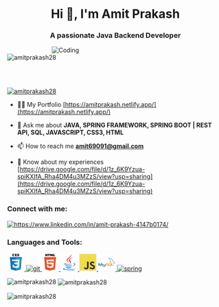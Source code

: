 <h1 align="center">Hi 👋, I'm Amit Prakash</h1>
<h3 align="center">A passionate Java Backend Developer</h3>
<img align="right" alt="Coding" width="400" src ="https://cdn.dribbble.com/users/2012986/screenshots/10836334/image.gif">


<p align="left"> <img src="https://komarev.com/ghpvc/?username=amitprakash28&label=Profile%20views&color=0e75b6&style=flat" alt="amitprakash28" /> </p>

<br/>

<br/>

<p align="left"> <a href="https://github.com/ryo-ma/github-profile-trophy"><img src="https://github-profile-trophy.vercel.app/?username=amitprakash28" alt="amitprakash28" /></a> </p>

- 👨‍💻 My Portfolio [https://amitprakash.netlify.app/](https://amitprakash.netlify.app/)

- 💬 Ask me about **JAVA, SPRING FRAMEWORK, SPRING BOOT | REST API, SQL, JAVASCRIPT, CSS3, HTML**

- 📫 How to reach me **amit69091@gmail.com**

- 📄 Know about my experiences [https://drive.google.com/file/d/1z_6K9Yzua-spiKXIfA_Rha4DM4u3MZzS/view?usp=sharing](https://drive.google.com/file/d/1z_6K9Yzua-spiKXIfA_Rha4DM4u3MZzS/view?usp=sharing)

<h3 align="left">Connect with me:</h3>
<p align="left">
<a href="https://linkedin.com/in/https://www.linkedin.com/in/amit-prakash-4147b0174/" target="blank"><img align="center" src="https://raw.githubusercontent.com/rahuldkjain/github-profile-readme-generator/master/src/images/icons/Social/linked-in-alt.svg" alt="https://www.linkedin.com/in/amit-prakash-4147b0174/" height="30" width="40" /></a>
</p>

<h3 align="left">Languages and Tools:</h3>
<p align="left"> <a href="https://www.w3schools.com/css/" target="_blank" rel="noreferrer"> <img src="https://raw.githubusercontent.com/devicons/devicon/master/icons/css3/css3-original-wordmark.svg" alt="css3" width="40" height="40"/> </a> <a href="https://git-scm.com/" target="_blank" rel="noreferrer"> <img src="https://www.vectorlogo.zone/logos/git-scm/git-scm-icon.svg" alt="git" width="40" height="40"/> </a> <a href="https://www.w3.org/html/" target="_blank" rel="noreferrer"> <img src="https://raw.githubusercontent.com/devicons/devicon/master/icons/html5/html5-original-wordmark.svg" alt="html5" width="40" height="40"/> </a> <a href="https://www.java.com" target="_blank" rel="noreferrer"> <img src="https://raw.githubusercontent.com/devicons/devicon/master/icons/java/java-original.svg" alt="java" width="40" height="40"/> </a> <a href="https://developer.mozilla.org/en-US/docs/Web/JavaScript" target="_blank" rel="noreferrer"> <img src="https://raw.githubusercontent.com/devicons/devicon/master/icons/javascript/javascript-original.svg" alt="javascript" width="40" height="40"/> </a> <a href="https://www.mysql.com/" target="_blank" rel="noreferrer"> <img src="https://raw.githubusercontent.com/devicons/devicon/master/icons/mysql/mysql-original-wordmark.svg" alt="mysql" width="40" height="40"/> </a> <a href="https://spring.io/" target="_blank" rel="noreferrer"> <img src="https://www.vectorlogo.zone/logos/springio/springio-icon.svg" alt="spring" width="40" height="40"/> </a> </p>

<p><img align="left" src="https://github-readme-stats.vercel.app/api/top-langs?username=amitprakash28&show_icons=true&locale=en&layout=compact" alt="amitprakash28" /></p>

<p>&nbsp;<img align="center" src="https://github-readme-stats.vercel.app/api?username=amitprakash28&show_icons=true&locale=en" alt="amitprakash28" /></p>

<p><img align="center" src="https://github-readme-streak-stats.herokuapp.com/?user=amitprakash28&" alt="amitprakash28" /></p>
